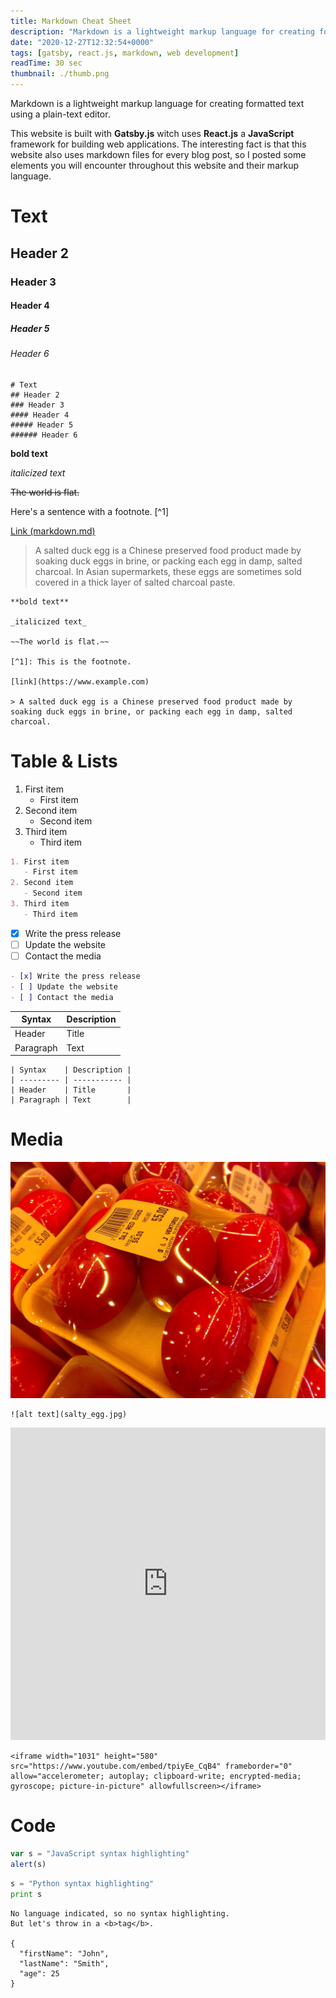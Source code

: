 ```yaml
---
title: Markdown Cheat Sheet
description: "Markdown is a lightweight markup language for creating formatted text using a plain-text editor. I created small cheat sheet with all markup elements in one place for you!"
date: "2020-12-27T12:32:54+0000"
tags: [gatsby, react.js, markdown, web development]
readTime: 30 sec
thumbnail: ./thumb.png
---
```


Markdown is a lightweight markup language for creating formatted text using a plain-text editor.

This website is built with **Gatsby.js** witch uses **React.js** a **JavaScript** framework for building web applications. The interesting fact is that this website also uses markdown files for every blog post, so I posted some elements you will encounter throughout this website and their markup language.

# Text

## Header 2

### Header 3

#### Header 4

##### Header 5

###### Header 6

    # Text
    ## Header 2
    ### Header 3
    #### Header 4
    ##### Header 5
    ###### Header 6

**bold text**

_italicized text_

~~The world is flat.~~

Here's a sentence with a footnote. [^1]

[Link (markdown.md)](https://raw.github.com/adamschwartz/github-markdown-kitchen-sink/master/README.md)

> A salted duck egg is a Chinese preserved food product made by soaking duck eggs in brine, or packing each egg in damp, salted charcoal. In Asian
> supermarkets, these eggs are sometimes sold covered in a thick layer of salted charcoal paste.

    **bold text**

    _italicized text_

    ~~The world is flat.~~

    [^1]: This is the footnote.

    [link](https://www.example.com)

    > A salted duck egg is a Chinese preserved food product made by soaking duck eggs in brine, or packing each egg in damp, salted charcoal.

# Table & Lists

1. First item
   - First item
2. Second item
   - Second item
3. Third item
   - Third item

```markdown
1. First item
   - First item
2. Second item
   - Second item
3. Third item
   - Third item
```

- [x] Write the press release
- [ ] Update the website
- [ ] Contact the media

```markdown
- [x] Write the press release
- [ ] Update the website
- [ ] Contact the media
```

| Syntax    | Description |
| --------- | ----------- |
| Header    | Title       |
| Paragraph | Text        |

```
| Syntax    | Description |
| --------- | ----------- |
| Header    | Title       |
| Paragraph | Text        |
```

# Media

![alt text](salty_egg.jpg)

    ![alt text](salty_egg.jpg)

<iframe width="100%" height="500" src="https://www.youtube.com/embed/tpiyEe_CqB4" frameborder="0" allow="accelerometer; autoplay; clipboard-write; encrypted-media; gyroscope; picture-in-picture" allowfullscreen></iframe>

```
<iframe width="1031" height="580" src="https://www.youtube.com/embed/tpiyEe_CqB4" frameborder="0" allow="accelerometer; autoplay; clipboard-write; encrypted-media; gyroscope; picture-in-picture" allowfullscreen></iframe>
```

# Code

```javascript
var s = "JavaScript syntax highlighting"
alert(s)
```

```python
s = "Python syntax highlighting"
print s
```

```
No language indicated, so no syntax highlighting.
But let's throw in a <b>tag</b>.

{
  "firstName": "John",
  "lastName": "Smith",
  "age": 25
}
```
